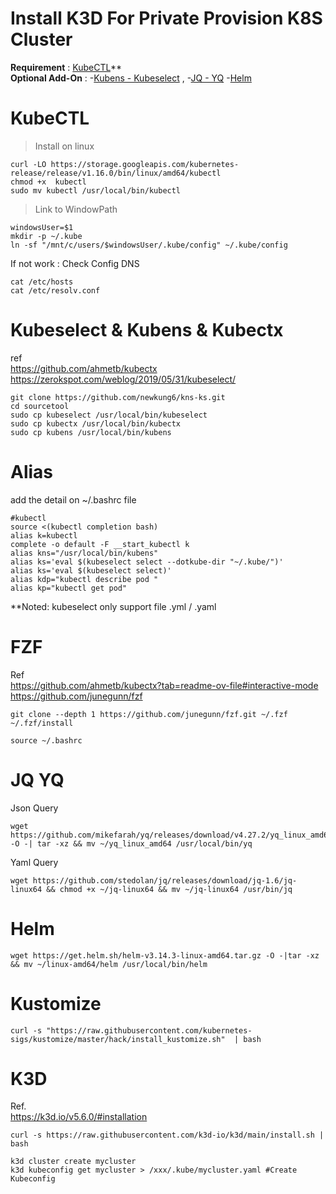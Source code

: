 # Install K3D For Private Provision K8S Cluster
**Requirement**
: [KubeCTL](#kubectl)** \
**Optional Add-On** :
-[Kubens - Kubeselect](#kubeselect--kubens--kubectx) ,
-[JQ - YQ](#jq-yq) 
-[Helm](#helm)


# KubeCTL
> Install on linux
```
curl -LO https://storage.googleapis.com/kubernetes-release/release/v1.16.0/bin/linux/amd64/kubectl
chmod +x  kubectl
sudo mv kubectl /usr/local/bin/kubectl
```
> Link to WindowPath
```
windowsUser=$1
mkdir -p ~/.kube
ln -sf "/mnt/c/users/$windowsUser/.kube/config" ~/.kube/config
```
If not work : Check Config DNS 
```
cat /etc/hosts
cat /etc/resolv.conf
```
# Kubeselect & Kubens & Kubectx
ref \
https://github.com/ahmetb/kubectx
https://zerokspot.com/weblog/2019/05/31/kubeselect/
```
git clone https://github.com/newkung6/kns-ks.git
cd sourcetool
sudo cp kubeselect /usr/local/bin/kubeselect
sudo cp kubectx /usr/local/bin/kubectx
sudo cp kubens /usr/local/bin/kubens
```

# Alias
add the detail on ~/.bashrc file
```
#kubectl
source <(kubectl completion bash)
alias k=kubectl
complete -o default -F __start_kubectl k
alias kns="/usr/local/bin/kubens"
alias ks='eval $(kubeselect select --dotkube-dir "~/.kube/")'
alias ks='eval $(kubeselect select)'
alias kdp="kubectl describe pod "
alias kp="kubectl get pod"
```
**Noted: kubeselect only support file .yml / .yaml

# FZF 
Ref \
https://github.com/ahmetb/kubectx?tab=readme-ov-file#interactive-mode \
https://github.com/junegunn/fzf 
```
git clone --depth 1 https://github.com/junegunn/fzf.git ~/.fzf
~/.fzf/install

source ~/.bashrc
```

# JQ YQ
Json Query
```
wget https://github.com/mikefarah/yq/releases/download/v4.27.2/yq_linux_amd64.tar.gz -O -| tar -xz && mv ~/yq_linux_amd64 /usr/local/bin/yq
```
Yaml Query
```
wget https://github.com/stedolan/jq/releases/download/jq-1.6/jq-linux64 && chmod +x ~/jq-linux64 && mv ~/jq-linux64 /usr/bin/jq
```

# Helm
```
wget https://get.helm.sh/helm-v3.14.3-linux-amd64.tar.gz -O -|tar -xz && mv ~/linux-amd64/helm /usr/local/bin/helm
```

# Kustomize
```
curl -s "https://raw.githubusercontent.com/kubernetes-sigs/kustomize/master/hack/install_kustomize.sh"  | bash
```


# K3D
Ref. \
https://k3d.io/v5.6.0/#installation
```
curl -s https://raw.githubusercontent.com/k3d-io/k3d/main/install.sh | bash

k3d cluster create mycluster
k3d kubeconfig get mycluster > /xxx/.kube/mycluster.yaml #Create Kubeconfig
```